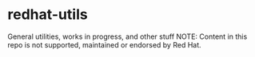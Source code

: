 # redhat-utils
General utilities, works in progress, and other stuff
NOTE: Content in this repo is not supported, maintained or endorsed by Red Hat.
